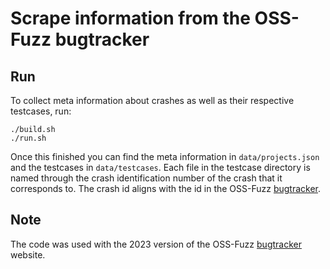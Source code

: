 # Scrape information from the OSS-Fuzz bugtracker

## Run
To collect meta information about crashes as well as their respective testcases, run:
```
./build.sh
./run.sh
```
Once this finished you can find the meta information in `data/projects.json` and the testcases in `data/testcases`. Each file in the testcase directory is named through the crash identification number of the crash that it corresponds to. The crash id aligns with the id in the OSS-Fuzz [bugtracker](https://issues.oss-fuzz.com/issues).

## Note
The code was used with the 2023 version of the OSS-Fuzz [bugtracker](https://issues.oss-fuzz.com/issues) website.
